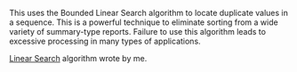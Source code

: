 This uses the Bounded Linear Search algorithm to locate duplicate values in a sequence.
This is a powerful technique to eliminate sorting from a wide variety of summary-type reports.
Failure to use this algorithm leads to excessive processing in many types of applications.

[Linear Search](https://github.com/pavell-hyuna/python-practise/blob/master/algorithms/Linear%20Search/search.py) algorithm wrote by me.